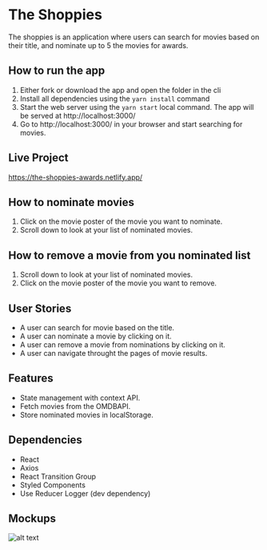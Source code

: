 # The Shoppies

The shoppies is an application where users can search for movies based on their title, and nominate up to 5 the movies for awards.

## How to run the app

1. Either fork or download the app and open the folder in the cli
2. Install all dependencies using the `yarn install` command
3. Start the web server using the `yarn start` local command. The app will be served at http://localhost:3000/
4. Go to http://localhost:3000/ in your browser and start searching for movies.

## Live Project

https://the-shoppies-awards.netlify.app/

## How to nominate movies

1. Click on the movie poster of the movie you want to nominate.
2. Scroll down to look at your list of nominated movies.

## How to remove a movie from you nominated list

1. Scroll down to look at your list of nominated movies.
2. Click on the movie poster of the movie you want to remove.

## User Stories

- A user can search for movie based on the title.
- A user can nominate a movie by clicking on it.
- A user can remove a movie from nominations by clicking on it.
- A user can navigate throught the pages of movie results.

## Features

- State management with context API.
- Fetch movies from the OMDBAPI.
- Store nominated movies in localStorage.

## Dependencies

- React
- Axios
- React Transition Group
- Styled Components
- Use Reducer Logger (dev dependency)

## Mockups

![alt text](https://github.com/guillsav/the-shoppies/blob/master/Mockup.png)
